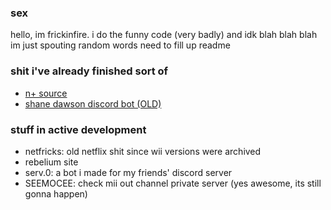 ### sex
hello, im frickinfire. i do the funny code (very badly) and idk blah blah blah im just spouting random words need to fill up readme
### shit i've already finished sort of 
- [n+ source](https://github.com/frickinfire/nplus)
- [shane dawson discord bot (OLD)](https://github.com/frickinfire/shane)
### stuff in active development
- netfricks: old netflix shit since wii versions were archived
- rebelium site 
- serv.0: a bot i made for my friends' discord server
- SEEMOCEE: check mii out channel private server (yes awesome, its still gonna happen)


<!--
**frickinfire/frickinfire** is a ✨ _special_ ✨ repository because its `README.md` (this file) appears on your GitHub profile.

Here are some ideas to get you started:

- 🔭 I’m currently working on ...
- 🌱 I’m currently learning ...
- 👯 I’m looking to collaborate on ...
- 🤔 I’m looking for help with ...
- 💬 Ask me about ...
- 📫 How to reach me: ...
- 😄 Pronouns: ...
- ⚡ Fun fact: ...
-->
